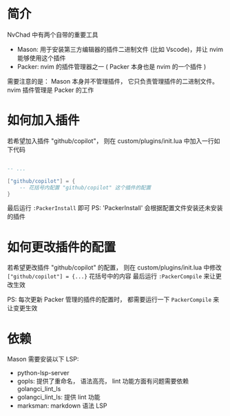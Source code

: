 # 简介

NvChad 中有两个自带的重要工具
- Mason: 用于安装第三方编辑器的插件二进制文件 (比如 Vscode)，并让 nvim 能够使用这个插件
- Packer: nvim 的插件管理器之一 ( Packer 本身也是 nvim 的一个插件 )

需要注意的是： Mason 本身并不管理插件， 它只负责管理插件的二进制文件。 nvim 插件管理是 Packer 的工作

# 如何加入插件

若希望加入插件 "github/copilot"， 则在 custom/plugins/init.lua 中加入一行如下代码

```lua

-- ...

["github/copilot"] = {
    -- 花括号内配置 "github/copilot" 这个插件的配置
}
```

最后运行 `:PackerInstall` 即可
PS: 'PackerInstall' 会根据配置文件安装还未安装的插件


# 如何更改插件的配置

若希望更改插件 "github/copilot" 的配置， 则在 custom/plugins/init.lua 中修改 `["github/copilot"] = {...}` 花括号中的内容
最后运行 `:PackerCompile` 来让更改生效

PS: 每次更新 Packer 管理的插件的配置时， 都需要运行一下 `PackerCompile` 来让变更生效 


# 依赖

Mason 需要安装以下 LSP:
- python-lsp-server
- gopls: 提供了重命名， 语法高亮， lint 功能方面有问题需要依赖 golangci_lint_ls
- golangci_lint_ls: 提供 lint 功能
- marksman: markdown 语法 LSP



